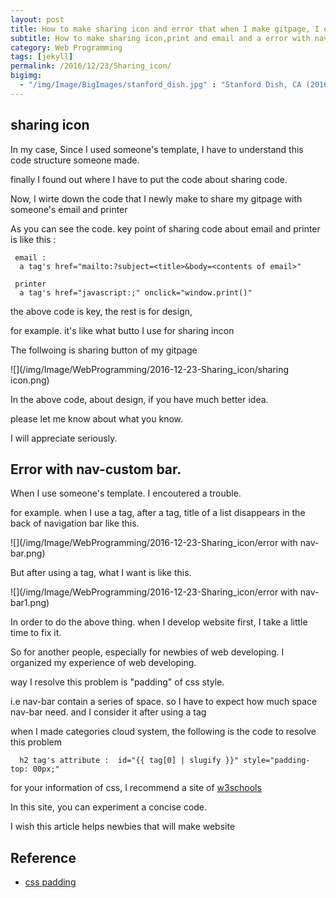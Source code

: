 ```yaml
---
layout: post
title: How to make sharing icon and error that when I make gitpage, I encountered
subtitle: How to make sharing icon,print and email and a error with nav-bar
category: Web Programming
tags: [jekyll]
permalink: /2016/12/23/Sharing_icon/
bigimg: 
  - "/img/Image/BigImages/stanford_dish.jpg" : "Stanford Dish, CA (2016)"
---
```


## sharing icon

 In my case, Since I used someone's template, I have to understand this code structure someone made. 
 
 finally I found out where I have to put the code about sharing code. 
 
 Now, I wirte down the code that I newly make to share my gitpage with someone's email and printer
 
 <script src="https://gist.github.com/hyunyoung2/cf07b73aba9a7e1ce5482ea8df120538.js"></script>
 
 As you can see the code. key point of sharing code about email and printer is like this :
 
```
 email : 
  a tag's href="mailto:?subject=<title>&body=<contents of email>"
 
 printer
  a tag's href="javascript:;" onclick="window.print()"
``` 
  
  the above code is key, the rest is for design, 
  
  for example. it's like what butto I use for sharing incon
  
  The follwoing is sharing button of my gitpage
  
 ![](/img/Image/WebProgramming/2016-12-23-Sharing_icon/sharing icon.png)

  In the above code, about design, if  you have much better idea.
  
  please let me know about what you know. 
  
  I will appreciate seriously. 


## Error with nav-custom bar. 

  When I use someone's template. I encoutered a trouble. 
  
  for example. when I use a tag, after a tag, title of a list disappears in the back of navigation bar like this. 

 ![](/img/Image/WebProgramming/2016-12-23-Sharing_icon/error with nav-bar.png)
  
  But after using a tag, what I want is like this. 
  
 ![](/img/Image/WebProgramming/2016-12-23-Sharing_icon/error with nav-bar1.png)
  
  In order to do the above thing. when I develop website first, I take a little time to fix it. 
  
  So for another people, especially for newbies of web developing. I organized my experience of web developing. 
  
  way I resolve this problem is "padding" of css style.
  
  i.e nav-bar contain a series of space. so I have to expect how much space nav-bar need. and I consider it after using a tag
  
  when I made categories cloud system, the following is the code to resolve this problem 
  
```
  h2 tag's attribute :  id="{{ tag[0] | slugify }}" style="padding-top: 00px;"
```  
  
  for your information of css, I recommend a site of [w3schools](http://www.w3schools.com/css/css_padding.asp)
  
  In this site, you can experiment a concise code. 
  
  I wish this article helps newbies that will make website 
  
## Reference 

  - [css padding](http://www.w3schools.com/css/css_padding.asp)
  

